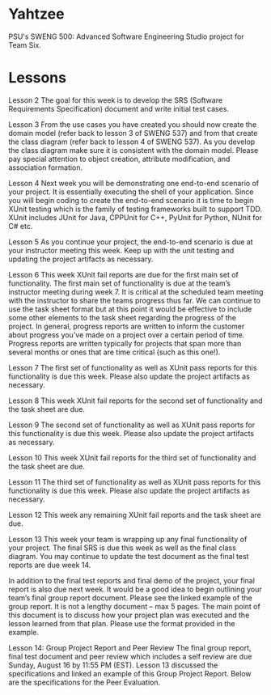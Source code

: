 # Yahtzee
PSU's SWENG 500: Advanced Software Engineering Studio project for Team Six.

# Lessons

Lesson 2
The goal for this week is to develop the SRS (Software Requirements Specification) document and write initial test cases.

Lesson 3
From the use cases you have created you should now create the domain model (refer back to lesson 3 of SWENG 537) and from that create the class diagram (refer back to lesson 4 of SWENG 537). As you develop the class diagram make sure it is consistent with the domain model. Please pay special attention to object creation, attribute modification, and association formation.

Lesson 4
Next week you will be demonstrating one end-to-end scenario of your project. It is essentially executing the shell of your application. Since you will begin coding to create the end-to-end scenario it is time to begin XUnit testing which is the family of testing frameworks built to support TDD. XUnit includes JUnit for Java, CPPUnit for C++, PyUnit for Python, NUnit for C# etc.

Lesson 5
As you continue your project, the end-to-end scenario is due at your instructor meeting this week. Keep up with the unit testing and updating the project artifacts as necessary.

Lesson 6
This week XUnit fail reports are due for the first main set of functionality. The first main set of functionality is due at the team’s instructor meeting during week 7. It is critical at the scheduled team meeting with the instructor to share the teams progress thus far. We can continue to use the task sheet format but at this point it would be effective to include some other elements to the task sheet regarding the progress of the project. In general, progress reports are written to inform the customer about progress you've made on a project over a certain period of time. Progress reports are written typically for projects that span more than several months or ones that are time critical (such as this one!).

Lesson 7
The first set of functionality as well as XUnit pass reports for this functionality is due this week. Please also update the project artifacts as necessary.

Lesson 8
This week XUnit fail reports for the second set of functionality and the task sheet are due.

Lesson 9
The second set of functionality as well as XUnit pass reports for this functionality is due this week. Please also update the project artifacts as necessary.

Lesson 10
This week XUnit fail reports for the third set of functionality and the task sheet are due.

Lesson 11
The third set of functionality as well as XUnit pass reports for this functionality is due this week. Please also update the project artifacts as necessary.

Lesson 12
This week any remaining XUnit fail reports and the task sheet are due.

Lesson 13
This week your team is wrapping up any final functionality of your project. The final SRS is due this week as well as the final class diagram. You may continue to update the test document as the final test reports are due week 14.

In addition to the final test reports and final demo of the project, your final report is also due next week. It would be a good idea to begin outlining your team’s final group report document. Please see the linked example of the group report. It is not a lengthy document – max 5 pages. The main point of this document is to discuss how your project plan was executed and the lesson learned from that plan. Please use the format provided in the example.

Lesson 14: Group Project Report and Peer Review
The final group report, final test document and peer review which includes a self review are due Sunday, August 16 by 11:55 PM (EST). Lesson 13 discussed the specifications and linked an example of this Group Project Report. Below are the specifications for the Peer Evaluation.
